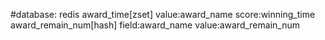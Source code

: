 #database:
redis 
award_time[zset] value:award_name  score:winning_time
award_remain_num[hash]  field:award_name  value:award_remain_num
